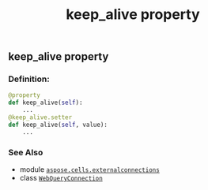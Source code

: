 ﻿---
title: keep_alive property
second_title: Aspose.Cells for Python via .NET API References
description: 
type: docs
weight: 280
url: /aspose.cells.externalconnections/webqueryconnection/keep_alive/
is_root: false
---

## keep_alive property

### Definition:
```python
@property
def keep_alive(self):
    ...
@keep_alive.setter
def keep_alive(self, value):
    ...
```

### See Also
* module [`aspose.cells.externalconnections`](../../)
* class [`WebQueryConnection`](/cells/python-net/aspose.cells.externalconnections/webqueryconnection)
